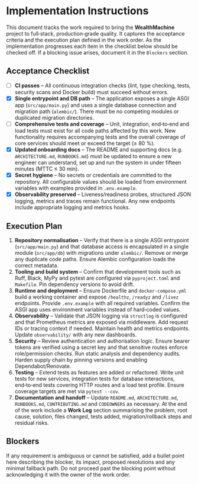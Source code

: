 # Implementation Instructions

This document tracks the work required to bring the **WealthMachine** project to full‑stack, production‑grade quality.  It captures the acceptance criteria and the execution plan defined in the work order.  As the implementation progresses each item in the checklist below should be checked off.  If a blocking issue arises, document it in the `Blockers` section.

## Acceptance Checklist

* [ ] **CI passes** – All continuous integration checks (lint, type checking, tests, security scans and Docker build) must succeed without errors.
* [x] **Single entrypoint and DB path** – The application exposes a single ASGI app (`src/app/main.py`) and uses a single database connection and migration path (`alembic/`).  There must be no competing modules or duplicated migration directories.
* [ ] **Comprehensive tests and coverage** – Unit, integration, end‑to‑end and load tests must exist for all code paths affected by this work.  New functionality requires accompanying tests and the overall coverage of core services should meet or exceed the target (≥ 80 %).
* [x] **Updated onboarding docs** – The README and supporting docs (e.g. `ARCHITECTURE.md`, `RUNBOOKS.md`) must be updated to ensure a new engineer can understand, set up and run the system in under fifteen minutes (MTTC ≤ 30 min).
* [x] **Secret hygiene** – No secrets or credentials are committed to the repository.  All configurable values should be loaded from environment variables with examples provided in `.env.example`.
* [x] **Observability preserved** – Liveness/readiness probes, structured JSON logging, metrics and traces remain functional.  Any new endpoints include appropriate logging and metrics hooks.

## Execution Plan

1. **Repository normalisation** – Verify that there is a single ASGI entrypoint (`src/app/main.py`) and that database access is encapsulated in a single module (`src/app/db`) with migrations under `alembic/`.  Remove or merge any duplicate code paths.  Ensure Alembic configuration loads the correct metadata.
2. **Tooling and build system** – Confirm that development tools such as Ruff, Black, MyPy and pytest are configured via `pyproject.toml` and `Makefile`.  Pin dependency versions to avoid drift.
3. **Runtime and deployment** – Ensure Dockerfile and `docker-compose.yml` build a working container and expose `/healthz`, `/readyz` and `/livez` endpoints.  Provide `.env.example` with all required variables.  Confirm the ASGI app uses environment variables instead of hard‑coded values.
4. **Observability** – Validate that JSON logging via `structlog` is configured and that Prometheus metrics are exposed via middleware.  Add request IDs or tracing context if needed.  Maintain health and metrics endpoints.  Update `observability/` with any new dashboards.
5. **Security** – Review authentication and authorisation logic.  Ensure bearer tokens are verified using a secret key and that sensitive routes enforce role/permission checks.  Run static analysis and dependency audits.  Harden supply chain by pinning versions and enabling Dependabot/Renovate.
6. **Testing** – Extend tests as features are added or refactored.  Write unit tests for new services, integration tests for database interactions, end‑to‑end tests covering HTTP routes and a load test profile.  Ensure coverage targets are met via `pytest --cov`.
7. **Documentation and handoff** – Update `README.md`, `ARCHITECTURE.md`, `RUNBOOKS.md`, `CONTRIBUTING.md` and `CODEOWNERS` as necessary.  At the end of the work include a **Work Log** section summarising the problem, root cause, solution, files changed, tests added, migration/rollback steps and residual risks.

## Blockers

If any requirement is ambiguous or cannot be satisfied, add a bullet point here describing the blocker, its impact, proposed resolutions and any minimal fallback path.  Do not proceed past the blocking point without acknowledging it with the owner of the work order.
